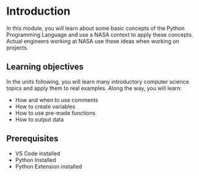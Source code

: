 # Introduction

In this module, you will learn about some basic concepts of the Python Programming Language and use a NASA context to apply these concepts. Actual engineers working at NASA use these ideas when working on projects.

## Learning objectives

In the units following, you will learn many introductory computer science topics and apply them to real examples. Along the way, you will learn:

- How and when to use comments
- How to create variables
- How to use pre-made functions
- How to output data

## Prerequisites

- VS Code installed
- Python Installed
- Python Extension installed
